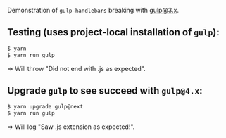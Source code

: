 Demonstration of `gulp-handlebars` breaking with gulp@3.x.

## Testing (uses project-local installation of `gulp`):
```sh
$ yarn
$ yarn run gulp
```
=> Will throw "Did not end with .js as expected".

## Upgrade `gulp` to see succeed with `gulp@4.x`:
```sh
$ yarn upgrade gulp@next
$ yarn run gulp
```
=> Will log "Saw .js extension as expected!".
